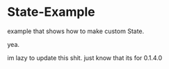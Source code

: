 # State-Example
 
 example that shows how to make custom State.

 yea.

im lazy to update this shit. 
just know that its for 0.1.4.0
